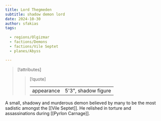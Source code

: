 ```yaml
---
title: Lord Thegmeden
subtitle: shadow demon lord
date: 2024-10-30
author: sfakias
tags:
  
  - regions/Olgizmar
  - factions/Demons
  - factions/Vile Septet
  - planes/Abyss

---
```

> [!attributes]
> 
> > [!quote]
> >
> > | | |
> > | --- | --- |
> > | appearance | 5'3", shadow figure |

A small, shadowy and murderous demon believed by many to be the most sadistic amongst the [[Vile Septet]]. He relished in torture and assassinations during [[Pyrlon Carnage]].